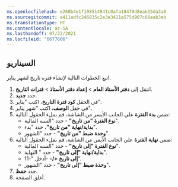 ```yaml
---
ms.openlocfilehash: e260b4e1f108514941c0afa18470d8eab15da3a8
ms.sourcegitcommit: a411adfc246835c2e3e3421a575d907c66eab3eb
ms.translationtype: HT
ms.contentlocale: ar-SA
ms.lasthandoff: 07/22/2021
ms.locfileid: "6677606"
---
```

## <a name="scenario"></a>السيناريو
اتبع الخطوات التالية لإنشاء فتره تاريخ لشهر يناير.

1. انتقل إلى **دفتر الأستاذ العام** > **إعداد دفتر الأستاذ** > **فترات التاريخ**.
1. حدد **جديد‎**.
1. في الحقل **كود فترة التاريخ**، اكتب "يناير".
1. في حقل **الوصف**، اكتب "شهر يناير".
1. ضمن **بدء الفترة** علي الجانب الأيسر من الشاشة، قم بملء الحقول التالية:
    - **نوع الفترة "من تاريخ"** - حدد "السنه المالية".
    - **بداية/نهاية "من تاريخ"**، حدد "بدء".
    - **وحدة ضبط "من تاريخ"** - حدد "الشهور".
16. ضمن **نهاية الفترة** علي الجانب الأيمن من الشاشة، قم بملء الحقول التالية:
    - **نوع الفترة "إلى تاريخ"** - حدد "السنه المالية".
    - **بداية/نهاية "إلى تاريخ"** - حدد " النهاية".
    - **إلى تاريخ +/-** -أدخل "-11".
    - **وحدة ضبط "إلى تاريخ"** - حدد "الشهور".
1. حدد **حفظ**.
1. أغلق الصفحة.


